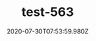 ---
title: test-563
date: 2020-07-30T07:53:59.980Z
banner_subcontent: asdfsf
category: Guides & Toolkits
focus: Developing policy and practice
role: Line manager/supervisor
organisation_size: Medium (50-249 employees)
industry: Financial & Insurance Services
content: Lorem ipsum dolor sit amet, consectetur adipiscing elit, sed do eiusmod tempor incididunt ut labore et dolore magna aliqua. Ut enim ad minim veniam, quis nostrud exercitation ullamco laboris nisi ut aliquip ex ea commodo consequat. Duis aute irure dolor in reprehenderit in voluptate velit esse cillum dolore eu fugiat nulla pariatur. Excepteur sint occaecat cupidatat non proident, sunt in culpa qui officia deserunt mollit anim id est laborum.
---